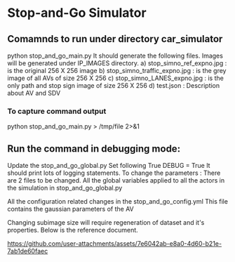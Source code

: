 # Stop-and-Go Simulator
## Comamnds to run under directory car_simulator
python stop_and_go_main.py
  It should generate the following files. Images will be generated under IP_IMAGES directory.
  a) stop_simno_ref_expno.jpg   : is the original 256 X 256 image
  b) stop_simno_traffic_expno.jpg : is the grey image of all AVs of size 256 X 256
  c) stop_simno_LANES_expno.jpg : is the only path and stop sign image of size 256 X 256
  d) test.json                  : Description about AV and SDV
  ### To capture command output
  python stop_and_go_main.py > /tmp/file 2>&1

## Run the command in debugging mode:
  Update the stop_and_go_global.py
  Set following True
  DEBUG = True
  It should print lots of logging statements.
  To change the parameters :
  There are 2 files to be changed. All the global variables applied to all the actors in the simulation in
  stop_and_go_global.py

  All the configuration related changes in the stop_and_go_config.yml
  This file contains the gaussian parameters of the AV

  Changing subimage size will require regeneration of dataset and it's properties. Below is the reference document.


https://github.com/user-attachments/assets/7e6042ab-e8a0-4d60-b21e-7ab1de60faec

